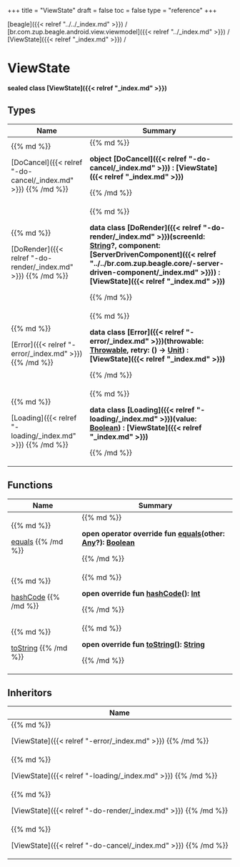 +++
title = "ViewState"
draft = false
toc = false
type = "reference"
+++

[beagle]({{< relref "../../_index.md" >}}) / [br.com.zup.beagle.android.view.viewmodel]({{< relref "../_index.md" >}}) / [ViewState]({{< relref "_index.md" >}}) / 



# ViewState  
  <b>sealed class [ViewState]({{< relref "_index.md" >}})</b>   


## Types  
<table>
  
<thead>
<tr>
<th>
Name  
</th>
<th>
Summary  
</th>
  
</tr>
</thead>
<tbody>
<tr>
<td>
{{% md %}}

[DoCancel]({{< relref "-do-cancel/_index.md" >}})
{{% /md %}}
</td>
<td>
{{% md %}}

  
<b>object [DoCancel]({{< relref "-do-cancel/_index.md" >}}) : [ViewState]({{< relref "_index.md" >}})</b>  



{{% /md %}}
</td>
</tr>

<tr>
<td>
{{% md %}}

[DoRender]({{< relref "-do-render/_index.md" >}})
{{% /md %}}
</td>
<td>
{{% md %}}

  
<b>data class [DoRender]({{< relref "-do-render/_index.md" >}})(**screenId**: [String](https://kotlinlang.org/api/latest/jvm/stdlib/kotlin/-string/index.html)?, **component**: [ServerDrivenComponent]({{< relref "../../br.com.zup.beagle.core/-server-driven-component/_index.md" >}})) : [ViewState]({{< relref "_index.md" >}})</b>  



{{% /md %}}
</td>
</tr>

<tr>
<td>
{{% md %}}

[Error]({{< relref "-error/_index.md" >}})
{{% /md %}}
</td>
<td>
{{% md %}}

  
<b>data class [Error]({{< relref "-error/_index.md" >}})(**throwable**: [Throwable](https://kotlinlang.org/api/latest/jvm/stdlib/kotlin/-throwable/index.html), **retry**: () -> [Unit](https://kotlinlang.org/api/latest/jvm/stdlib/kotlin/-unit/index.html)) : [ViewState]({{< relref "_index.md" >}})</b>  



{{% /md %}}
</td>
</tr>

<tr>
<td>
{{% md %}}

[Loading]({{< relref "-loading/_index.md" >}})
{{% /md %}}
</td>
<td>
{{% md %}}

  
<b>data class [Loading]({{< relref "-loading/_index.md" >}})(**value**: [Boolean](https://kotlinlang.org/api/latest/jvm/stdlib/kotlin/-boolean/index.html)) : [ViewState]({{< relref "_index.md" >}})</b>  



{{% /md %}}
</td>
</tr>

</tbody>
</table>


## Functions  
<table>
  
<thead>
<tr>
<th>
Name  
</th>
<th>
Summary  
</th>
  
</tr>
</thead>
<tbody>
<tr>
<td>
{{% md %}}

[equals](https://kotlinlang.org/api/latest/jvm/stdlib/kotlin/-any/equals.html)
{{% /md %}}
</td>
<td>
{{% md %}}

  
<b>open operator override fun [equals](https://kotlinlang.org/api/latest/jvm/stdlib/kotlin/-any/equals.html)(other: [Any](https://kotlinlang.org/api/latest/jvm/stdlib/kotlin/-any/index.html)?): [Boolean](https://kotlinlang.org/api/latest/jvm/stdlib/kotlin/-boolean/index.html)</b>  



{{% /md %}}
</td>
</tr>

<tr>
<td>
{{% md %}}

[hashCode](https://kotlinlang.org/api/latest/jvm/stdlib/kotlin/-any/hash-code.html)
{{% /md %}}
</td>
<td>
{{% md %}}

  
<b>open override fun [hashCode](https://kotlinlang.org/api/latest/jvm/stdlib/kotlin/-any/hash-code.html)(): [Int](https://kotlinlang.org/api/latest/jvm/stdlib/kotlin/-int/index.html)</b>  



{{% /md %}}
</td>
</tr>

<tr>
<td>
{{% md %}}

[toString](https://kotlinlang.org/api/latest/jvm/stdlib/kotlin/-any/to-string.html)
{{% /md %}}
</td>
<td>
{{% md %}}

  
<b>open override fun [toString](https://kotlinlang.org/api/latest/jvm/stdlib/kotlin/-any/to-string.html)(): [String](https://kotlinlang.org/api/latest/jvm/stdlib/kotlin/-string/index.html)</b>  



{{% /md %}}
</td>
</tr>

</tbody>
</table>


## Inheritors  
<table>
  
<thead>
<tr>
<th>
Name  
</th>
  
</tr>
</thead>
<tbody>
<tr>
<td>
{{% md %}}

[ViewState]({{< relref "-error/_index.md" >}})
{{% /md %}}
</td>
</tr>

<tr>
<td>
{{% md %}}

[ViewState]({{< relref "-loading/_index.md" >}})
{{% /md %}}
</td>
</tr>

<tr>
<td>
{{% md %}}

[ViewState]({{< relref "-do-render/_index.md" >}})
{{% /md %}}
</td>
</tr>

<tr>
<td>
{{% md %}}

[ViewState]({{< relref "-do-cancel/_index.md" >}})
{{% /md %}}
</td>
</tr>

</tbody>
</table>

